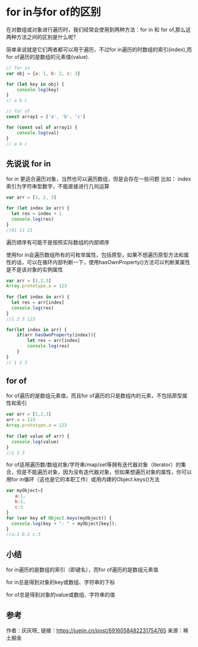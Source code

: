 # for in与for of的区别

在对数组或对象进行遍历时，我们经常会使用到两种方法：for in 和 for of,那么这两种方法之间的区别是什么呢?

简单来说就是它们两者都可以用于遍历，不过for in遍历的时数组的索引(index),而for of遍历的是数组的元素值(value).

``` javascript
// for in
var obj = {a: 1, b: 2, c: 3}

for (let key in obj) {
    console.log(key)
}
// a b c

// for of
const array1 = ['a', 'b', 'c']

for (const val of array1) {
    console.log(val)
}
// a b c
```

## 先说说 for in
for in 更适合遍历对象，当然也可以遍历数组，但是会存在一些问题
比如：
index索引为字符串型数字，不能直接进行几何运算

``` javascript
var arr = [1, 2, 3]

for (let index in arr) {
  let res = index + 1
  console.log(res)
}
//01 11 21
```

遍历顺序有可能不是按照实际数组的内部顺序

使用for in会遍历数组所有的可枚举属性，包括原型，如果不想遍历原型方法和属性的话，可以在循环内部判断一下，使用hasOwnProperty()方法可以判断某属性是不是该对象的实例属性

``` javascript
var arr = [1,2,3]
Array.prototype.a = 123
    
for (let index in arr) {
  let res = arr[index]
  console.log(res)
}
//1 2 3 123

for(let index in arr) {
    if(arr.hasOwnProperty(index)){
        let res = arr[index]
  		console.log(res)
    }
}
// 1 2 3
```

## for of
for of遍历的是数组元素值，而且for of遍历的只是数组内的元素，不包括原型属性和索引

``` js
var arr = [1,2,3]
arr.a = 123
Array.prototype.a = 123
    
for (let value of arr) {
  console.log(value)
}
//1 2 3
```

for of适用遍历数/数组对象/字符串/map/set等拥有迭代器对象（iterator）的集合，但是不能遍历对象，因为没有迭代器对象，但如果想遍历对象的属性，你可以用for in循环（这也是它的本职工作）或用内建的Object.keys()方法

``` js
var myObject={
　　a:1,
　　b:2,
　　c:3
}
for (var key of Object.keys(myObject)) {
  console.log(key + ": " + myObject[key]);
}
//a:1 b:2 c:3
```

## 小结
for in遍历的是数组的索引（即键名），而for of遍历的是数组元素值

for in总是得到对象的key或数组、字符串的下标

for of总是得到对象的value或数组、字符串的值

## 参考
作者：灰灰呀_
链接：https://juejin.cn/post/6916058482231754765
来源：稀土掘金